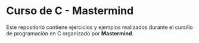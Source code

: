 
<html lang="es">
<head>
  <meta charset="UTF-8">
  <title>Curso de C - Mastermind</title>
</head>
<body>
  <h1>Curso de C - Mastermind</h1>
  <p>
    Este repositorio contiene ejercicios y ejemplos realizados durante el cursillo de programación en C organizado por <strong>Mastermind</strong>.
  </p>
</body>
</html>
